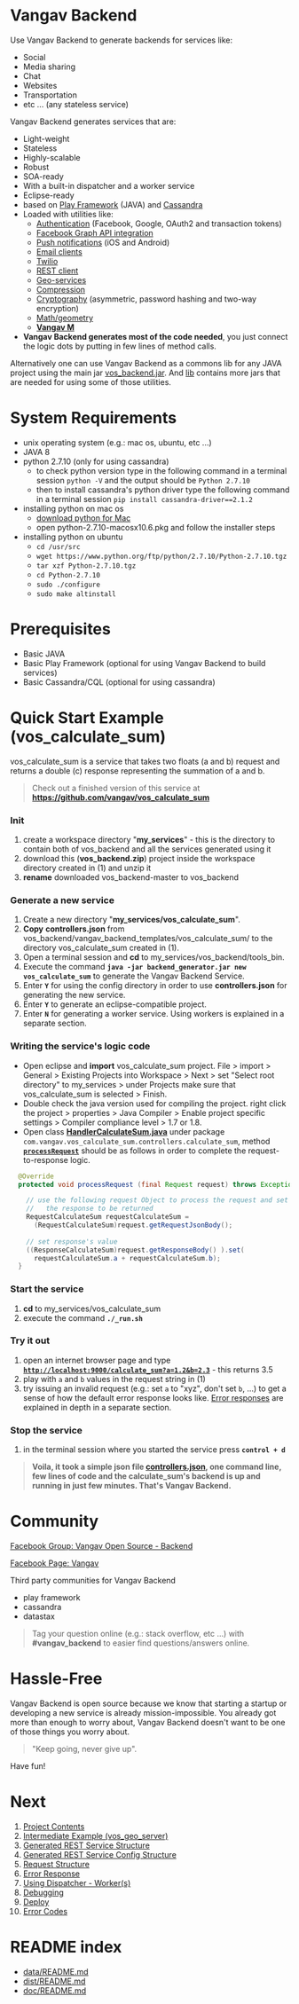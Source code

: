 # Vangav Backend

Use Vangav Backend to generate backends for services like:
+ Social
+ Media sharing
+ Chat
+ Websites
+ Transportation
+ etc ... (any stateless service)

Vangav Backend generates services that are:
+ Light-weight
+ Stateless
+ Highly-scalable
+ Robust
+ SOA-ready
+ With a built-in dispatcher and a worker service
+ Eclipse-ready
+ based on [Play Framework](https://www.playframework.com/documentation/2.2.6/Home) (JAVA) and [Cassandra](https://archive.apache.org/dist/cassandra/2.1.2/)
+ Loaded with utilities like:
  + [Authentication](https://github.com/vangav/vos_backend/tree/master/src/com/vangav/backend/security/authentication) (Facebook, Google, OAuth2 and transaction tokens)
  + [Facebook Graph API integration](https://github.com/vangav/vos_backend/tree/master/src/com/vangav/backend/public_apis)
  + [Push notifications](https://github.com/vangav/vos_backend/tree/master/src/com/vangav/backend/push_notifications) (iOS and Android)
  + [Email clients](https://github.com/vangav/vos_backend/tree/master/src/com/vangav/backend/networks/email)
  + [Twilio](https://github.com/vangav/vos_backend/tree/master/src/com/vangav/backend/networks/twilio)
  + [REST client](https://github.com/vangav/vos_backend/tree/master/src/com/vangav/backend/networks/rest_client)
  + [Geo-services](https://github.com/vangav/vos_backend/tree/master/src/com/vangav/backend/geo)
  + [Compression](https://github.com/vangav/vos_backend/tree/master/src/com/vangav/backend/compression)
  + [Cryptography](https://github.com/vangav/vos_backend/tree/master/src/com/vangav/backend/security/cryptography) (asymmetric, password hashing and two-way encryption)
  + [Math/geometry](https://github.com/vangav/vos_backend/tree/master/src/com/vangav/backend/math)
  + **[Vangav M](http://www.vangav.com/)**
+ **Vangav Backend generates most of the code needed**, you just connect the logic dots by putting in few lines of method calls.

Alternatively one can use Vangav Backend as a commons lib for any JAVA project using the main jar [vos_backend.jar](https://github.com/vangav/vos_backend/tree/master/dist). And [lib](https://github.com/vangav/vos_backend/tree/master/lib) contains more jars that are needed for using some of those utilities.

# System Requirements

+ unix operating system (e.g.: mac os, ubuntu, etc ...)
+ JAVA 8
+ python 2.7.10 (only for using cassandra)
    + to check python version type in the following command in a terminal session `python -V` and the output should be `Python 2.7.10`
    + then to install cassandra's python driver type the following command in a terminal session `pip install cassandra-driver==2.1.2`
+ installing python on mac os
  + [download python for Mac](https://www.python.org/ftp/python/2.7.10/python-2.7.10-macosx10.6.pkg)
  + open python-2.7.10-macosx10.6.pkg and follow the installer steps
+ installing python on ubuntu
  + `cd /usr/src`
  + `wget https://www.python.org/ftp/python/2.7.10/Python-2.7.10.tgz`
  + `tar xzf Python-2.7.10.tgz`
  + `cd Python-2.7.10`
  + `sudo ./configure`
  + `sudo make altinstall`

# Prerequisites

+ Basic JAVA
+ Basic Play Framework (optional for using Vangav Backend to build services)
+ Basic Cassandra/CQL (optional for using cassandra)

# Quick Start Example (vos_calculate_sum)

vos_calculate_sum is a service that takes two floats (a and b) request and returns a double (c) response representing the summation of a and b.

> Check out a finished version of this service at **https://github.com/vangav/vos_calculate_sum**

### Init
1. create a workspace directory "**my_services**" - this is the directory to contain both of vos_backend and all the services generated using it
2. download this (**vos_backend.zip**) project inside the workspace directory created in (1) and unzip it
3. **rename** downloaded vos_backend-master to vos_backend

### Generate a new service
1. Create a new directory "**my_services/vos_calculate_sum**".
2. **Copy** **controllers.json** from vos_backend/vangav_backend_templates/vos_calculate_sum/ to the directory vos_calculate_sum created in (1).
3. Open a terminal session and **cd** to my_services/vos_backend/tools_bin.
4. Execute the command **`java -jar backend_generator.jar new vos_calculate_sum`** to generate the Vangav Backend Service.
5. Enter **`Y`** for using the config directory in order to use **controllers.json** for generating the new service.
6. Enter **`Y`** to generate an eclipse-compatible project.
7. Enter **`N`** for generating a worker service. Using workers is explained in a separate section.

### Writing the service's logic code
+ Open eclipse and **import** vos_calculate_sum project. File > import > General > Existing Projects into Workspace > Next > set "Select root directory" to my_services > under Projects make sure that vos_calculate_sum is selected > Finish.
+ Double check the java version used for compiling the project. right click the project > properties > Java Compiler > Enable project specific settings > Compiler compliance level > 1.7 or 1.8.
+ Open class **[HandlerCalculateSum.java](https://github.com/vangav/vos_calculate_sum/blob/master/app/com/vangav/vos_calculate_sum/controllers/calculate_sum/HandlerCalculateSum.java)** under package `com.vangav.vos_calculate_sum.controllers.calculate_sum`, method **[`processRequest`](https://github.com/vangav/vos_calculate_sum/blob/master/app/com/vangav/vos_calculate_sum/controllers/calculate_sum/HandlerCalculateSum.java#L86)** should be as follows in order to complete the request-to-response logic.
```java
  @Override
  protected void processRequest (final Request request) throws Exception {

    // use the following request Object to process the request and set
    //   the response to be returned
    RequestCalculateSum requestCalculateSum =
      (RequestCalculateSum)request.getRequestJsonBody();
    
    // set response's value
    ((ResponseCalculateSum)request.getResponseBody() ).set(
      requestCalculateSum.a + requestCalculateSum.b);
  }
```

### Start the service
1. **cd** to my_services/vos_calculate_sum
2. execute the command **`./_run.sh`**

### Try it out
1. open an internet browser page and type **[`http://localhost:9000/calculate_sum?a=1.2&b=2.3`](http://localhost:9000/calculate_sum?a=1.2&b=2.3)** - this returns 3.5
2. play with `a` and `b` values in the request string in (1)
3. try issuing an invalid request (e.g.: set `a` to "xyz", don't set `b`, ...) to get a sense of how the default error response looks like. [Error responses](https://github.com/vangav/vos_backend/blob/master/README/06_error_response.md) are explained in depth in a separate section.

### Stop the service
1. in the terminal session where you started the service press **`control + d`**

> **Voila, it took a simple json file [controllers.json](https://github.com/vangav/vos_calculate_sum/blob/master/generator_config/controllers.json), one command line, few lines of code and the calculate_sum's backend is up and running in just few minutes. That's Vangav Backend.**

# Community

[Facebook Group: Vangav Open Source - Backend](http://www.fb.com/groups/575834775932682/)

[Facebook Page: Vangav](http://www.fb.com/vangav.f)

Third party communities for Vangav Backend
- play framework
- cassandra
- datastax

> Tag your question online (e.g.: stack overflow, etc ...) with **#vangav_backend** to easier find questions/answers online.

# Hassle-Free

Vangav Backend is open source because we know that starting a startup or developing a new service is already mission-impossible. You already got more than enough to worry about, Vangav Backend doesn't want to be one of those things you worry about.
> "Keep going, never give up".

Have fun!


# Next

1. [Project Contents](https://github.com/vangav/vos_backend/blob/master/README/01_project_contents.md)
2. [Intermediate Example (vos_geo_server)](https://github.com/vangav/vos_backend/blob/master/README/02_intermediate_example_vos_geo_server.md)
3. [Generated REST Service Structure](https://github.com/vangav/vos_backend/blob/master/README/03_generated_rest_service_structure.md)
4. [Generated REST Service Config Structure](https://github.com/vangav/vos_backend/blob/master/README/04_rest_service_config_structure.md)
5. [Request Structure](https://github.com/vangav/vos_backend/blob/master/README/05_request_structure.md)
6. [Error Response](https://github.com/vangav/vos_backend/blob/master/README/06_error_response.md)
7. [Using Dispatcher - Worker(s)](https://github.com/vangav/vos_backend/blob/master/README/07_dispatcher_worker.md)
8. [Debugging](https://github.com/vangav/vos_backend/blob/master/README/08_debug.md)
9. [Deploy](https://github.com/vangav/vos_backend/blob/master/README/09_deploy.md)
10. [Error Codes](https://github.com/vangav/vos_backend/blob/master/README/10_error_codes.md)

# README index

+ [data/README.md](https://github.com/vangav/vos_backend/blob/master/data)
+ [dist/README.md](https://github.com/vangav/vos_backend/tree/master/dist)
+ [doc/README.md](https://github.com/vangav/vos_backend/tree/master/doc)
